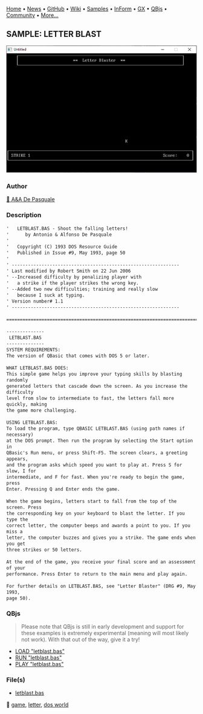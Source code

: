 [Home](https://qb64.com) • [News](../../news.md) • [GitHub](https://github.com/QB64Official/qb64) • [Wiki](wiki.md) • [Samples](../../samples.md) • [InForm](../../inform.md) • [GX](../../gx.md) • [QBjs](../../qbjs.md) • [Community](../../community.md) • [More...](../../more.md)

## SAMPLE: LETTER BLAST

![screenshot.png](img/screenshot.png)

### Author

[🐝 A&A De Pasquale](../a&a-de-pasquale.md) 

### Description

```text
'   LETBLAST.BAS - Shoot the falling letters!
'      by Antonio & Alfonso De Pasquale
'
'   Copyright (C) 1993 DOS Resource Guide
'   Published in Issue #9, May 1993, page 50
'
' --------------------------------------------------------------
' Last modified by Robert Smith on 22 Jun 2006
' --Increased difficulty by penalizing player with
'   a strike if the player strikes the wrong key.
' --Added two new difficulties; training and really slow
'   because I suck at typing.
' Version number# 1.1
' --------------------------------------------------------------

==============================================================================

--------------
 LETBLAST.BAS
--------------
SYSTEM REQUIREMENTS:
The version of QBasic that comes with DOS 5 or later.

WHAT LETBLAST.BAS DOES:
This simple game helps you improve your typing skills by blasting randomly 
generated letters that cascade down the screen. As you increase the difficulty 
level from slow to intermediate to fast, the letters fall more quickly, making 
the game more challenging.

USING LETBLAST.BAS:
To load the program, type QBASIC LETBLAST.BAS (using path names if necessary) 
at the DOS prompt. Then run the program by selecting the Start option in 
QBasic's Run menu, or press Shift-F5. The screen clears, a greeting appears, 
and the program asks which speed you want to play at. Press S for slow, I for 
intermediate, and F for fast. When you're ready to begin the game, press 
Enter. Pressing Q and Enter ends the game.

When the game begins, letters start to fall from the top of the screen. Press 
the corresponding key on your keyboard to blast the letter. If you type the 
correct letter, the computer beeps and awards a point to you. If you miss a 
letter, the computer buzzes and gives you a strike. The game ends when you get 
three strikes or 50 letters.

At the end of the game, you receive your final score and an assessment of your 
performance. Press Enter to return to the main menu and play again.

For further details on LETBLAST.BAS, see "Letter Blaster" (DRG #9, May 1993, 
page 50).
```

### QBjs

> Please note that QBjs is still in early development and support for these examples is extremely experimental (meaning will most likely not work). With that out of the way, give it a try!

* [LOAD "letblast.bas"](https://qbjs.org/index.html?src=https://qb64.com/samples/letter-blast/src/letblast.bas)
* [RUN "letblast.bas"](https://qbjs.org/index.html?mode=auto&src=https://qb64.com/samples/letter-blast/src/letblast.bas)
* [PLAY "letblast.bas"](https://qbjs.org/index.html?mode=play&src=https://qb64.com/samples/letter-blast/src/letblast.bas)

### File(s)

* [letblast.bas](src/letblast.bas)

🔗 [game](../game.md), [letter](../letter.md), [dos world](../dos-world.md)
